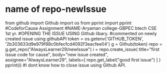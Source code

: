 # name of repo-newIssue
from github import Github
import os
from pprint import pprint
#CodeforCause Assignment
#NAME-Aryaman college-GBPEC btech CSE 1st yr.
#OPENING THE ISSUE USING Github libary.
#commented on newly created issue using githubAPI
token = os.getenv('GITHUB_TOKEN', '2b303633d9e979f88c0bfecfcd4092f3eacfee04')
g = Github(token)
repo = g.get_repo("AlwaysLearner29/newIssue")
i = repo.create_issue(
    title="first issue code for cause",
    body="new issue created",
    assignee="AlwaysLearner29",
    labels=[
        repo.get_label("good first issue")
    ]
)
pprint(i)
#I dont know how to close issue using Github API.
